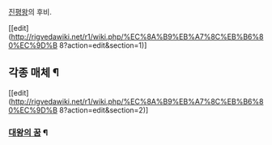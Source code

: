 [진평왕](%EC%A7%84%ED%8F%89%EC%99%95.md)의 후비.

[[edit](http://rigvedawiki.net/r1/wiki.php/%EC%8A%B9%EB%A7%8C%EB%B6%80%EC%9D%B
8?action=edit&section=1)]

## 각종 매체 ¶

[[edit](http://rigvedawiki.net/r1/wiki.php/%EC%8A%B9%EB%A7%8C%EB%B6%80%EC%9D%B
8?action=edit&section=2)]

### [대왕의 꿈](%EB%8C%80%EC%99%95%EC%9D%98%20%EA%BF%88.md) ¶

